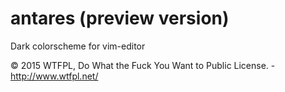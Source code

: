 # antares (preview version)

Dark colorscheme for vim-editor

© 2015 WTFPL, Do What the Fuck You Want to Public License. - http://www.wtfpl.net/
